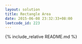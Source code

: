 ```yaml
---
layout: solution
title: Rectangle Area
date: 2015-06-08 23:32:33+08:00
leetcode_id: 223
---
```

{% include_relative README.md %}
